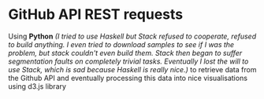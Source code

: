 # GitHub API REST requests
Using **Python** *(I tried to use Haskell but Stack refused to cooperate, refused to build anything. I even tried to download samples to see if I was the problem, but stack couldn't even build them. Stack then began to suffer segmentation faults on completely trivial tasks. Eventually I lost the will to use Stack, which is sad because Haskell is really nice.)* to retrieve data from the Github API and eventually processing this data into nice visualisations using d3.js library
